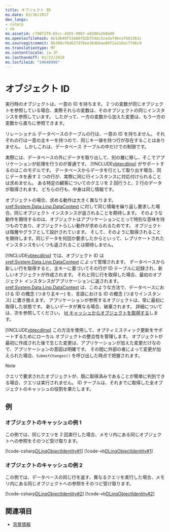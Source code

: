 ```yaml
---
title: オブジェクト ID
ms.date: 03/30/2017
dev_langs:
- csharp
- vb
ms.assetid: c788f2f9-65cc-4455-9907-e8388a268e00
ms.openlocfilehash: 8e1db49f534b0f82bf54dc5cedaf46cef683363c
ms.sourcegitcommit: 6b308cf6d627d78ee36dbbae8972a310ac7fd6c8
ms.translationtype: MT
ms.contentlocale: ja-JP
ms.lasthandoff: 01/23/2019
ms.locfileid: "54640990"
---
```

# <a name="object-identity"></a>オブジェクト ID
実行時のオブジェクトは、一意の ID を持ちます。 2 つの変数が同じオブジェクトを参照している場合、実際それらの変数は、そのオブジェクトの同じインスタンスを参照しています。 したがって、一方の変数から加えた変更は、もう一方の変数から直ちに参照できます。  
  
 リレーショナル データベースのテーブルの行は、一意の ID を持ちません。 それぞれの行は一意の主キーを持つので、同じキー値を持つ行が存在することはありません。 しかしこれは、データベース テーブルの中だけでの制限です。  
  
 実際には、データベースの外にデータを取り出して、別の層に移し、そこでアプリケーションが処理を行うのが普通です。 [!INCLUDE[vbtecdlinq](../../../../../../includes/vbtecdlinq-md.md)] がサポートするのはこのモデルです。 データベースからデータを行として取り出す場合、同じデータを表す 2 つの行が、実際に同じ行インスタンスに対応付けられることは求めません。 ある特定の顧客についてのクエリを 2 回行うと、2 行のデータが取得されます。 どちらの行も、中身は同じ情報です。  
  
 オブジェクトの場合、求める動作は大きく異なります。 <xref:System.Data.Linq.DataContext> に対して同じ情報を繰り返し要求した場合、同じオブジェクト インスタンスが返されることを期待します。 そのような動作を期待するのは、オブジェクトはアプリケーションにとって特別な意味を持つものであり、オブジェクトらしい動作が求められるためです。 オブジェクトは階層やグラフとして設計されています。 そして、そのように取得されることを期待します。同じデータを何回か要求したからといって、レプリケートされたインスタンスをいくつも返されることは期待しません。  
  
 [!INCLUDE[vbtecdlinq](../../../../../../includes/vbtecdlinq-md.md)] では、オブジェクト ID は <xref:System.Data.Linq.DataContext> によって管理されます。 データベースから新しい行を取得すると、主キーに基づいてその行が ID テーブルに記録され、新しいオブジェクトが作成されます。 それと同じ行を取得した場合、最初のオブジェクト インスタンスがアプリケーションに返されます。 <xref:System.Data.Linq.DataContext> は、このような方法で、データベースにおける ID の概念 (つまり主キー) を、言語における ID の概念 (つまりインスタンス) に置き換えます。 アプリケーションが参照するオブジェクトは、常に最初に取得した状態です。 新しいデータが異なる場合、破棄されます。 詳細については、次を参照してください。 [Id キャッシュからオブジェクトを取得する](../../../../../../docs/framework/data/adonet/sql/linq/retrieving-objects-from-the-identity-cache.md)します。  
  
 [!INCLUDE[vbtecdlinq](../../../../../../includes/vbtecdlinq-md.md)] この方法を使用して、オプティミスティック更新をサポートするためにローカル オブジェクトの整合性を管理します。 オブジェクトが最初に作成された後で生じた変更は、アプリケーションが加えた変更だけなので、アプリケーションの意図は明確です。 その間に外部の者によって変更が加えられた場合、`SubmitChanges()` を呼び出した時点で把握されます。  
  
> [!NOTE]
>  クエリで要求されたオブジェクトが、既に取得済みであることが簡単に判別できる場合、クエリは実行されません。 ID テーブルは、それまでに取得した全オブジェクトのキャッシュの役割を果たします。  
  
## <a name="examples"></a>例  
  
### <a name="object-caching-example-1"></a>オブジェクトのキャッシュの例 1  
 この例では、同じクエリを 2 回実行した場合、メモリ内にある同じオブジェクトへの参照をそのつど受け取ります。  
  
 [!code-csharp[DLinqObjectIdentity#1](../../../../../../samples/snippets/csharp/VS_Snippets_Data/DLinqObjectIdentity/cs/Program.cs#1)]
 [!code-vb[DLinqObjectIdentity#1](../../../../../../samples/snippets/visualbasic/VS_Snippets_Data/DLinqObjectIdentity/vb/Module1.vb#1)]  
  
### <a name="object-caching-example-2"></a>オブジェクトのキャッシュの例 2  
 この例では、データベースの同じ行を返す、異なるクエリを実行した場合、メモリ内にある同じオブジェクトへの参照をそのつど受け取ります。  
  
 [!code-csharp[DLinqObjectIdentity#2](../../../../../../samples/snippets/csharp/VS_Snippets_Data/DLinqObjectIdentity/cs/Program.cs#2)]
 [!code-vb[DLinqObjectIdentity#2](../../../../../../samples/snippets/visualbasic/VS_Snippets_Data/DLinqObjectIdentity/vb/Module1.vb#2)]  
  
## <a name="see-also"></a>関連項目
- [背景情報](../../../../../../docs/framework/data/adonet/sql/linq/background-information.md)
